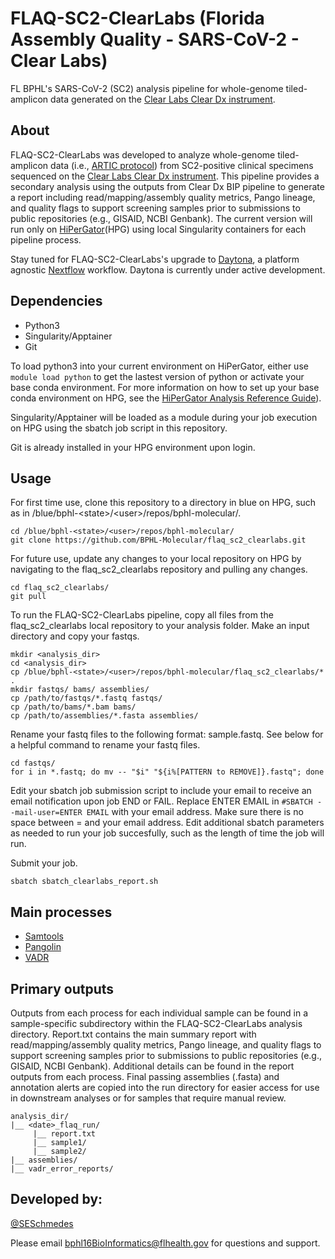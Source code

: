 # FLAQ-SC2-ClearLabs (Florida Assembly Quality - SARS-CoV-2 - Clear Labs)
FL BPHL's SARS-CoV-2 (SC2) analysis pipeline for whole-genome tiled-amplicon data generated on the [Clear Labs Clear Dx instrument](https://www.clearlabs.com/cleardx/#fully-automated-next-generation-sequencing-platform). 

## About
FLAQ-SC2-ClearLabs was developed to analyze whole-genome tiled-amplicon data (i.e., [ARTIC protocol](https://artic.network/ncov-2019)) from SC2-positive clinical specimens sequenced on the [Clear Labs Clear Dx instrument](https://www.clearlabs.com/cleardx/#fully-automated-next-generation-sequencing-platform). This pipeline provides a secondary analysis using the outputs from Clear Dx BIP pipeline to generate a report including read/mapping/assembly quality metrics, Pango lineage, and quality flags to support screening samples prior to submissions to public repositories (e.g., GISAID, NCBI Genbank). The current version will run only on [HiPerGator](https://www.rc.ufl.edu/about/hipergator/)(HPG) using local Singularity containers for each pipeline process.

Stay tuned for FLAQ-SC2-ClearLabs's upgrade to [Daytona](https://github.com/BPHL-Molecular/Daytona), a platform agnostic [Nextflow](https://www.nextflow.io/) workflow. Daytona is currently under active development.

## Dependencies
- Python3
- Singularity/Apptainer
- Git

To load python3 into your current environment on HiPerGator, either use `module load python` to get the lastest version of python or activate your base conda environment. For more information on how to set up your base conda environment on HPG, see the [HiPerGator Analysis Reference Guide](https://github.com/StaPH-B/southeast-region/tree/master/hipergator)).

Singularity/Apptainer will be loaded as a module during your job execution on HPG using the sbatch job script in this repository. 

Git is already installed in your HPG environment upon login.

## Usage

For first time use, clone this repository to a directory in blue on HPG, such as in /blue/bphl-\<state\>/\<user\>/repos/bphl-molecular/.
```
cd /blue/bphl-<state>/<user>/repos/bphl-molecular/
git clone https://github.com/BPHL-Molecular/flaq_sc2_clearlabs.git
```
For future use, update any changes to your local repository on HPG by navigating to the flaq_sc2_clearlabs repository and pulling any changes.
```
cd flaq_sc2_clearlabs/
git pull
```
To run the FLAQ-SC2-ClearLabs pipeline, copy all files from the flaq_sc2_clearlabs local repository to your analysis folder. Make an input directory and copy your fastqs.
```
mkdir <analysis_dir>
cd <analysis_dir>
cp /blue/bphl-<state>/<user>/repos/bphl-molecular/flaq_sc2_clearlabs/* .
mkdir fastqs/ bams/ assemblies/
cp /path/to/fastqs/*.fastq fastqs/
cp /path/to/bams/*.bam bams/
cp /path/to/assemblies/*.fasta assemblies/
```
Rename your fastq files to the following format: sample.fastq. See below for a helpful command to rename your fastq files.
```
cd fastqs/
for i in *.fastq; do mv -- "$i" "${i%[PATTERN to REMOVE]}.fastq"; done
```
Edit your sbatch job submission script to include your email to receive an email notification upon job END or FAIL. Replace ENTER EMAIL in `#SBATCH --mail-user=ENTER EMAIL` with your email address. Make sure there is no space between = and your email address. Edit additional sbatch parameters as needed to run your job succesfully, such as the length of time the job will run.

Submit your job.
```
sbatch sbatch_clearlabs_report.sh
```

## Main processes
- [Samtools](https://github.com/samtools/samtools)
- [Pangolin](https://github.com/cov-lineages/pangolin)
- [VADR](https://github.com/ncbi/vadr)

## Primary outputs

Outputs from each process for each individual sample can be found in a sample-specific subdirectory within the FLAQ-SC2-ClearLabs analysis directory. Report.txt contains the main summary report with read/mapping/assembly quality metrics, Pango lineage, and quality flags to support screening samples prior to submissions to public repositories (e.g., GISAID, NCBI Genbank). Additional details can be found in the report outputs from each process. Final passing  assemblies (.fasta) and annotation alerts are copied into the run directory for easier access for use in downstream analyses or for samples that require manual review.

```
analysis_dir/
|__ <date>_flaq_run/
     |__ report.txt
     |__ sample1/
     |__ sample2/
|__ assemblies/
|__ vadr_error_reports/
```

## Developed by:
[@SESchmedes](https://www.github.com/SESchmedes)<br />

Please email bphl16BioInformatics@flhealth.gov for questions and support.
